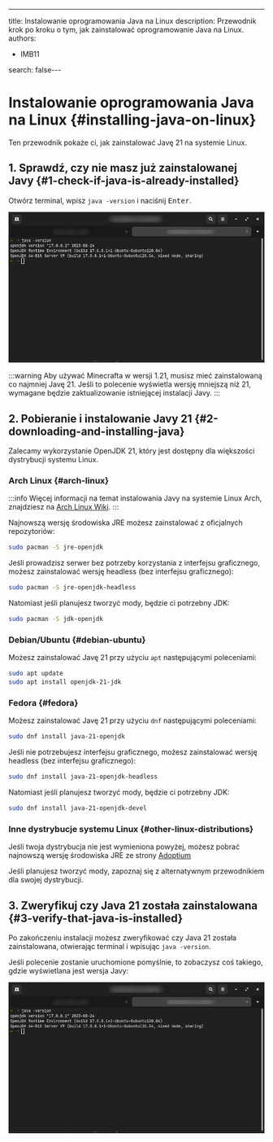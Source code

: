 ---
title: Instalowanie oprogramowania Java na Linux
description: Przewodnik krok po kroku o tym, jak zainstalować oprogramowanie Java na Linux.
authors:
  - IMB11

search: false---

# Instalowanie oprogramowania Java na Linux {#installing-java-on-linux}

Ten przewodnik pokaże ci, jak zainstalować Javę 21 na systemie Linux.

## 1. Sprawdź, czy nie masz już zainstalowanej Javy {#1-check-if-java-is-already-installed}

Otwórz terminal, wpisz `java -version` i naciśnij <kbd>Enter</kbd>.

![Terminal z wpisanym poleceniem "java -version"](/assets/players/installing-java/linux-java-version.png)

:::warning
Aby używać Minecrafta w wersji 1.21, musisz mieć zainstalowaną co najmniej Javę 21. Jeśli to polecenie wyświetla wersję mniejszą niż 21, wymagane będzie zaktualizowanie istniejącej instalacji Javy.
:::

## 2. Pobieranie i instalowanie Javy 21 {#2-downloading-and-installing-java}

Zalecamy wykorzystanie OpenJDK 21, który jest dostępny dla większości dystrybucji systemu Linux.

### Arch Linux {#arch-linux}

:::info
Więcej informacji na temat instalowania Javy na systemie Linux Arch, znajdziesz na [Arch Linux Wiki](https://wiki.archlinux.org/title/Java).
:::

Najnowszą wersję środowiska JRE możesz zainstalować z oficjalnych repozytoriów:

```sh
sudo pacman -S jre-openjdk
```

Jeśli prowadzisz serwer bez potrzeby korzystania z interfejsu graficznego, możesz zainstalować wersję headless (bez interfejsu graficznego):

```sh
sudo pacman -S jre-openjdk-headless
```

Natomiast jeśli planujesz tworzyć mody, będzie ci potrzebny JDK:

```sh
sudo pacman -S jdk-openjdk
```

### Debian/Ubuntu {#debian-ubuntu}

Możesz zainstalować Javę 21 przy użyciu `apt` następującymi poleceniami:

```sh
sudo apt update
sudo apt install openjdk-21-jdk
```

### Fedora {#fedora}

Możesz zainstalować Javę 21 przy użyciu `dnf` następującymi poleceniami:

```sh
sudo dnf install java-21-openjdk
```

Jeśli nie potrzebujesz interfejsu graficznego, możesz zainstalować wersję headless (bez interfejsu graficznego):

```sh
sudo dnf install java-21-openjdk-headless
```

Natomiast jeśli planujesz tworzyć mody, będzie ci potrzebny JDK:

```sh
sudo dnf install java-21-openjdk-devel
```

### Inne dystrybucje systemu Linux {#other-linux-distributions}

Jeśli twoja dystrybucja nie jest wymieniona powyżej, możesz pobrać najnowszą wersję środowiska JRE ze strony [Adoptium](https://adoptium.net/temurin/)

Jeśli planujesz tworzyć mody, zapoznaj się z alternatywnym przewodnikiem dla swojej dystrybucji.

## 3. Zweryfikuj czy Java 21 została zainstalowana {#3-verify-that-java-is-installed}

Po zakończeniu instalacji możesz zweryfikować czy Java 21 została zainstalowana, otwierając terminal i wpisując `java -version`.

Jeśli polecenie zostanie uruchomione pomyślnie, to zobaczysz coś takiego, gdzie wyświetlana jest wersja Javy:

![Terminal z wpisanym poleceniem "java -version"](/assets/players/installing-java/linux-java-version.png)
